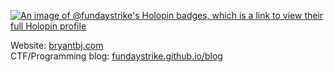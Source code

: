 [![An image of @fundaystrike's Holopin badges, which is a link to view their full Holopin profile](https://holopin.me/fundaystrike)](https://holopin.io/@fundaystrike)

Website: <a href="http://bryantbj.com">bryantbj.com</a><br/>
CTF/Programming blog: <a href="https://fundaystrike.github.io/blog">fundaystrike.github.io/blog</a>
<!--
**FundayStrike/FundayStrike** is a ✨ _special_ ✨ repository because its `README.md` (this file) appears on your GitHub profile.

Here are some ideas to get you started:

- 🔭 I’m currently working on ...
- 🌱 I’m currently learning ...
- 👯 I’m looking to collaborate on ...
- 🤔 I’m looking for help with ...
- 💬 Ask me about ...
- 📫 How to reach me: ...
- 😄 Pronouns: ...
- ⚡ Fun fact: ...
-->
